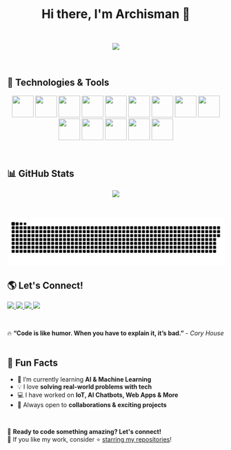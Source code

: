 <h1 align="center">Hi there, I'm Archisman 👋</h1>
<img src="https://www.animatedimages.org/data/media/562/animated-line-image-0111.gif" width="1000" height="2" />

<p align="center">
  <img src="https://readme-typing-svg.herokuapp.com?font=Fira+Code&pause=1000&color=36BCF7&center=true&vCenter=true&width=435&lines=Freelancer+|+Developer+|+Innovator;AI+and+IoT+Enthusiast;Open-Source+Contributor;Web+and+Software+Developer" />
</p>

<img src="https://www.animatedimages.org/data/media/562/animated-line-image-0111.gif" width="1000" height="2" />

## 🚀 Technologies & Tools  
<p align="center">
  <img src="https://cdn.jsdelivr.net/gh/devicons/devicon/icons/html5/html5-original.svg" width="50" height="50"/>
  <img src="https://cdn.jsdelivr.net/gh/devicons/devicon/icons/css3/css3-original.svg" width="50" height="50"/>
  <img src="https://cdn.jsdelivr.net/gh/devicons/devicon/icons/javascript/javascript-original.svg" width="50" height="50"/>
  <img src="https://cdn.jsdelivr.net/gh/devicons/devicon/icons/typescript/typescript-original.svg" width="50" height="50"/>
  <img src="https://cdn.jsdelivr.net/gh/devicons/devicon/icons/react/react-original.svg" width="50" height="50"/>
  <img src="https://cdn.jsdelivr.net/gh/devicons/devicon/icons/nodejs/nodejs-original.svg" width="50" height="50"/>
  <img src="https://cdn.jsdelivr.net/gh/devicons/devicon/icons/express/express-original.svg" width="50" height="50"/>
  <img src="https://cdn.jsdelivr.net/gh/devicons/devicon/icons/python/python-original.svg" width="50" height="50"/>
  <img src="https://cdn.jsdelivr.net/gh/devicons/devicon/icons/c/c-original.svg" width="50" height="50"/>
  <img src="https://cdn.jsdelivr.net/gh/devicons/devicon/icons/git/git-original.svg" width="50" height="50"/>
  <img src="https://cdn.jsdelivr.net/gh/devicons/devicon/icons/github/github-original.svg" width="50" height="50"/>
  <img src="https://cdn.jsdelivr.net/gh/devicons/devicon/icons/vscode/vscode-original.svg" width="50" height="50"/>
  <img src="https://cdn.jsdelivr.net/gh/devicons/devicon/icons/docker/docker-original.svg" width="50" height="50"/>
  <img src="https://cdn.jsdelivr.net/gh/devicons/devicon/icons/postgresql/postgresql-original.svg" width="50" height="50"/>
</p>
<img src="https://www.animatedimages.org/data/media/562/animated-line-image-0111.gif" width="1000" height="2" />


## 📊 GitHub Stats  
<p align="center">
  <img src="https://github-profile-summary-cards.vercel.app/api/cards/profile-details?username=archisman-05&theme=github_dark" />
</p>
<img src="https://www.animatedimages.org/data/media/562/animated-line-image-0111.gif" width="1000" height="2" />

![snake gif](https://github.com/archisman-05/archisman-05/blob/output/github-snake-dark.svg)

## 🌎 Let's Connect!  
<p align="left">
  <a href="https://www.linkedin.com/in/archisman-kundu-84975131b/">
    <img src="https://img.shields.io/badge/LinkedIn-%230077B5.svg?style=for-the-badge&logo=linkedin&logoColor=white" />
  </a>
  <a href="https://x.com/archisman_kundu">
    <img src="https://img.shields.io/badge/Twitter-%231DA1F2.svg?style=for-the-badge&logo=twitter&logoColor=white" />
  </a>
  <a href="https://www.instagram.com/_whynotarchi_/">
    <img src="https://img.shields.io/badge/Instagram-%23E4405F.svg?style=for-the-badge&logo=instagram&logoColor=white" />
  </a>
  <a href="mailto:archismankundu101@gmail.com">
    <img src="https://img.shields.io/badge/Email-%23D14836.svg?style=for-the-badge&logo=gmail&logoColor=white" />
  </a>
</p>
<img src="https://www.animatedimages.org/data/media/562/animated-line-image-0111.gif" width="1000" height="2" />

🔥 **“Code is like humor. When you have to explain it, it’s bad.”** - *Cory House*
<img src="https://www.animatedimages.org/data/media/562/animated-line-image-0111.gif" width="1000" height="2" />

## 🎯 Fun Facts
- 🌱 I’m currently learning **AI & Machine Learning**  
- 💡 I love **solving real-world problems with tech**  
- 💻 I have worked on **IoT, AI Chatbots, Web Apps & More**  
- 🎯 Always open to **collaborations & exciting projects**  
<img src="https://www.animatedimages.org/data/media/562/animated-line-image-0111.gif" width="1000" height="2" />

🚀 **Ready to code something amazing? Let's connect!**  
🎉 If you like my work, consider ⭐ [starring my repositories](https://github.com/yourusername)!
